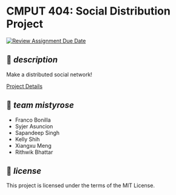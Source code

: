 **CMPUT 404: Social Distribution Project**
===================================

[![Review Assignment Due Date](https://classroom.github.com/assets/deadline-readme-button-22041afd0340ce965d47ae6ef1cefeee28c7c493a6346c4f15d667ab976d596c.svg)](https://classroom.github.com/a/zUKWOP3z)

## 📜 _description_

Make a distributed social network!

[Project Details](https://uofa-cmput404.github.io/general/project.html)

## 🌸 _team mistyrose_

* Franco Bonilla
* Syjer Asuncion
* Sapandeep Singh
* Kelly Shih
* Xiangxu Meng
* Rithwik Bhattar

## 📃 _license_

This project is licensed under the terms of the MIT License.
